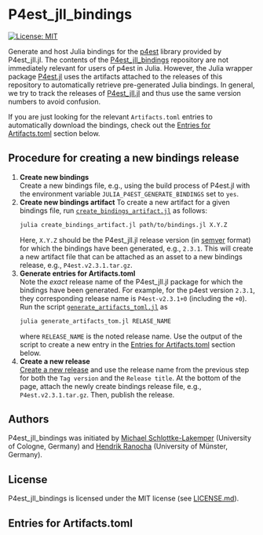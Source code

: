 # P4est_jll_bindings

[![License: MIT](https://img.shields.io/badge/License-MIT-success.svg)](https://opensource.org/licenses/MIT)

Generate and host Julia bindings for the
[p4est](https://github.com/cburstedde/p4est) library provided by P4est_jll.jl.
The contents of the
[P4est_jll_bindings](https://github.com/trixi-framework/P4est_jll_bindings)
repository are not immediately relevant for users of p4est in Julia. However,
the Julia wrapper package
[P4est.jl](https://github.com/trixi-framework/P4est.jl) uses the artifacts
attached to the releases of this repository to automatically retrieve
pre-generated Julia bindings. In general, we try to track the releases of
[P4est_jll.jl](https://github.com/JuliaBinaryWrappers/P4est_jll.jl) and thus use
the same version numbers to avoid confusion.

If you are just looking for the relevant `Artifacts.toml` entries to
automatically download the bindings, check out the
[Entries for Artifacts.toml](#entries-for-artifactstoml) section below.


## Procedure for creating a new bindings release
1. **Create new bindings**  
   Create a new bindings file, e.g., using the build process of P4est.jl with
   the environment variable `JULIA_P4EST_GENERATE_BINDINGS` set to `yes`.
2. **Create new bindings artifact**
   To create a new artifact for a given bindings file, run
   [`create_bindings_artifact.jl`](create_bindings_artifact.jl) as follows:
   ```bash
   julia create_bindings_artifact.jl path/to/bindings.jl X.Y.Z
   ```
   Here, `X.Y.Z` should be the P4est_jll.jl release version
   (in [semver](https://semver.org) format) for which the bindings have been
   generated, e.g., `2.3.1`. This will create a new artifact file that can be
   attached as an asset to a new bindings release, e.g., `P4est.v2.3.1.tar.gz`.
3. **Generate entries for Artifacts.toml**  
   Note the *exact* release name of the P4est_jll.jl package for which the
   bindings have been generated. For example, for the p4est version `2.3.1`,
   they corresponding release name is `P4est-v2.3.1+0` (including the `+0`).
   Run the script [`generate_artifacts_toml.jl`](generate_artifacts_toml.jl) as
   ```bash
   julia generate_artifacts_tom.jl RELASE_NAME
   ```
   where `RELEASE_NAME` is the noted release name. Use the output of the script
   to create a new entry in the
   [Entries for Artifacts.toml](#entries-for-artifactstoml) section below.
4. **Create a new release**  
   [Create a new release](https://github.com/trixi-framework/P4est_jll_bindings/releases/newhttps://github.com/trixi-framework/P4est_jll_bindings/releases/new)
   and use the release name from the previous step for both the `Tag version`
   and the `Release title`. At the bottom of the page, attach the newly create
   bindings release file, e.g., `P4est.v2.3.1.tar.gz`. Then, publish the
   release.

## Authors
P4est_jll_bindings was initiated by
[Michael Schlottke-Lakemper](https://www.mi.uni-koeln.de/NumSim/schlottke-lakemper)
(University of Cologne, Germany) and
[Hendrik Ranocha](https://ranocha.de) (University of Münster, Germany).

## License
P4est_jll_bindings is licensed under the MIT license (see [LICENSE.md](LICENSE.md)).

## Entries for Artifacts.toml

